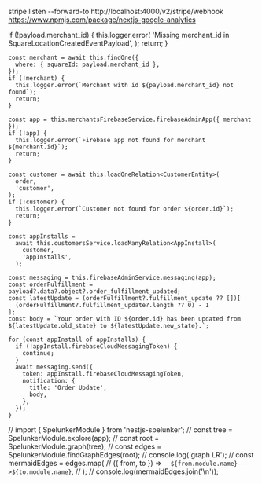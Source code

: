 stripe listen --forward-to http://localhost:4000/v2/stripe/webhook
https://www.npmjs.com/package/nextjs-google-analytics


if (!payload.merchant_id) {
this.logger.error(
'Missing merchant_id in SquareLocationCreatedEventPayload',
);
return;
}

    const merchant = await this.findOne({
      where: { squareId: payload.merchant_id },
    });
    if (!merchant) {
      this.logger.error(`Merchant with id ${payload.merchant_id} not found`);
      return;
    }

    const app = this.merchantsFirebaseService.firebaseAdminApp({ merchant });
    if (!app) {
      this.logger.error(`Firebase app not found for merchant ${merchant.id}`);
      return;
    }

    const customer = await this.loadOneRelation<CustomerEntity>(
      order,
      'customer',
    );
    if (!customer) {
      this.logger.error(`Customer not found for order ${order.id}`);
      return;
    }

    const appInstalls =
      await this.customersService.loadManyRelation<AppInstall>(
        customer,
        'appInstalls',
      );

    const messaging = this.firebaseAdminService.messaging(app);
    const orderFulfillment = payload?.data?.object?.order_fulfillment_updated;
    const latestUpdate = (orderFulfillment?.fulfillment_update ?? [])[
      (orderFulfillment?.fulfillment_update?.length ?? 0) - 1
    ];
    const body = `Your order with ID ${order.id} has been updated from ${latestUpdate.old_state} to ${latestUpdate.new_state}.`;

    for (const appInstall of appInstalls) {
      if (!appInstall.firebaseCloudMessagingToken) {
        continue;
      }
      await messaging.send({
        token: appInstall.firebaseCloudMessagingToken,
        notification: {
          title: 'Order Update',
          body,
        },
      });
    }

// import { SpelunkerModule } from 'nestjs-spelunker';
// const tree = SpelunkerModule.explore(app);
// const root = SpelunkerModule.graph(tree);
// const edges = SpelunkerModule.findGraphEdges(root);
// console.log('graph LR');
// const mermaidEdges = edges.map(
// ({ from, to }) => `  ${from.module.name}-->${to.module.name}`,
// );
// console.log(mermaidEdges.join('\n'));
